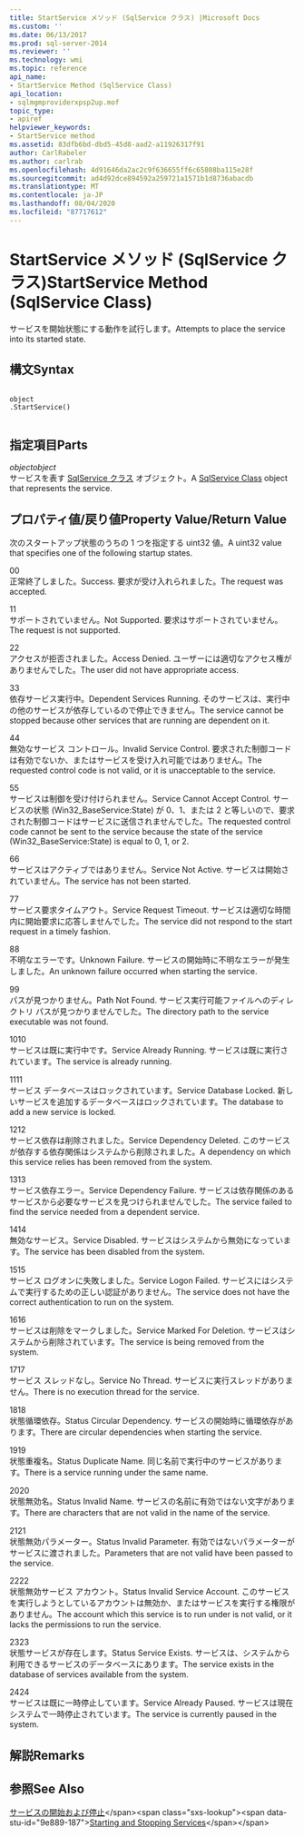 ```yaml
---
title: StartService メソッド (SqlService クラス) |Microsoft Docs
ms.custom: ''
ms.date: 06/13/2017
ms.prod: sql-server-2014
ms.reviewer: ''
ms.technology: wmi
ms.topic: reference
api_name:
- StartService Method (SqlService Class)
api_location:
- sqlmgmproviderxpsp2up.mof
topic_type:
- apiref
helpviewer_keywords:
- StartService method
ms.assetid: 83dfb6bd-dbd5-45d8-aad2-a11926317f91
author: CarlRabeler
ms.author: carlrab
ms.openlocfilehash: 4d91646da2ac2c9f636655ff6c65808ba115e28f
ms.sourcegitcommit: ad4d92dce894592a259721a1571b1d8736abacdb
ms.translationtype: MT
ms.contentlocale: ja-JP
ms.lasthandoff: 08/04/2020
ms.locfileid: "87717612"
---
```

# <a name="startservice-method-sqlservice-class"></a><span data-ttu-id="9e889-102">StartService メソッド (SqlService クラス)</span><span class="sxs-lookup"><span data-stu-id="9e889-102">StartService Method (SqlService Class)</span></span>
  <span data-ttu-id="9e889-103">サービスを開始状態にする動作を試行します。</span><span class="sxs-lookup"><span data-stu-id="9e889-103">Attempts to place the service into its started state.</span></span>  
  
## <a name="syntax"></a><span data-ttu-id="9e889-104">構文</span><span class="sxs-lookup"><span data-stu-id="9e889-104">Syntax</span></span>  
  
```  
  
object  
.StartService()  
  
```  
  
## <a name="parts"></a><span data-ttu-id="9e889-105">指定項目</span><span class="sxs-lookup"><span data-stu-id="9e889-105">Parts</span></span>  
 <span data-ttu-id="9e889-106">*object*</span><span class="sxs-lookup"><span data-stu-id="9e889-106">*object*</span></span>  
 <span data-ttu-id="9e889-107">サービスを表す [SqlService クラス](sqlservice-class.md) オブジェクト。</span><span class="sxs-lookup"><span data-stu-id="9e889-107">A [SqlService Class](sqlservice-class.md) object that represents the service.</span></span>  
  
## <a name="property-valuereturn-value"></a><span data-ttu-id="9e889-108">プロパティ値/戻り値</span><span class="sxs-lookup"><span data-stu-id="9e889-108">Property Value/Return Value</span></span>  
 <span data-ttu-id="9e889-109">次のスタートアップ状態のうちの 1 つを指定する uint32 値。</span><span class="sxs-lookup"><span data-stu-id="9e889-109">A uint32 value that specifies one of the following startup states.</span></span>  
  
 <span data-ttu-id="9e889-110">0</span><span class="sxs-lookup"><span data-stu-id="9e889-110">0</span></span>  
 <span data-ttu-id="9e889-111">正常終了しました。</span><span class="sxs-lookup"><span data-stu-id="9e889-111">Success.</span></span> <span data-ttu-id="9e889-112">要求が受け入れられました。</span><span class="sxs-lookup"><span data-stu-id="9e889-112">The request was accepted.</span></span>  
  
 <span data-ttu-id="9e889-113">1</span><span class="sxs-lookup"><span data-stu-id="9e889-113">1</span></span>  
 <span data-ttu-id="9e889-114">サポートされていません。</span><span class="sxs-lookup"><span data-stu-id="9e889-114">Not Supported.</span></span> <span data-ttu-id="9e889-115">要求はサポートされていません。</span><span class="sxs-lookup"><span data-stu-id="9e889-115">The request is not supported.</span></span>  
  
 <span data-ttu-id="9e889-116">2</span><span class="sxs-lookup"><span data-stu-id="9e889-116">2</span></span>  
 <span data-ttu-id="9e889-117">アクセスが拒否されました。</span><span class="sxs-lookup"><span data-stu-id="9e889-117">Access Denied.</span></span> <span data-ttu-id="9e889-118">ユーザーには適切なアクセス権がありませんでした。</span><span class="sxs-lookup"><span data-stu-id="9e889-118">The user did not have appropriate access.</span></span>  
  
 <span data-ttu-id="9e889-119">3</span><span class="sxs-lookup"><span data-stu-id="9e889-119">3</span></span>  
 <span data-ttu-id="9e889-120">依存サービス実行中。</span><span class="sxs-lookup"><span data-stu-id="9e889-120">Dependent Services Running.</span></span> <span data-ttu-id="9e889-121">そのサービスは、実行中の他のサービスが依存しているので停止できません。</span><span class="sxs-lookup"><span data-stu-id="9e889-121">The service cannot be stopped because other services that are running are dependent on it.</span></span>  
  
 <span data-ttu-id="9e889-122">4</span><span class="sxs-lookup"><span data-stu-id="9e889-122">4</span></span>  
 <span data-ttu-id="9e889-123">無効なサービス コントロール。</span><span class="sxs-lookup"><span data-stu-id="9e889-123">Invalid Service Control.</span></span> <span data-ttu-id="9e889-124">要求された制御コードは有効でないか、またはサービスを受け入れ可能ではありません。</span><span class="sxs-lookup"><span data-stu-id="9e889-124">The requested control code is not valid, or it is unacceptable to the service.</span></span>  
  
 <span data-ttu-id="9e889-125">5</span><span class="sxs-lookup"><span data-stu-id="9e889-125">5</span></span>  
 <span data-ttu-id="9e889-126">サービスは制御を受け付けられません。</span><span class="sxs-lookup"><span data-stu-id="9e889-126">Service Cannot Accept Control.</span></span> <span data-ttu-id="9e889-127">サービスの状態 (Win32_BaseService:State) が 0、1、または 2 と等しいので、要求された制御コードはサービスに送信されませんでした。</span><span class="sxs-lookup"><span data-stu-id="9e889-127">The requested control code cannot be sent to the service because the state of the service (Win32_BaseService:State) is equal to 0, 1, or 2.</span></span>  
  
 <span data-ttu-id="9e889-128">6</span><span class="sxs-lookup"><span data-stu-id="9e889-128">6</span></span>  
 <span data-ttu-id="9e889-129">サービスはアクティブではありません。</span><span class="sxs-lookup"><span data-stu-id="9e889-129">Service Not Active.</span></span> <span data-ttu-id="9e889-130">サービスは開始されていません。</span><span class="sxs-lookup"><span data-stu-id="9e889-130">The service has not been started.</span></span>  
  
 <span data-ttu-id="9e889-131">7</span><span class="sxs-lookup"><span data-stu-id="9e889-131">7</span></span>  
 <span data-ttu-id="9e889-132">サービス要求タイムアウト。</span><span class="sxs-lookup"><span data-stu-id="9e889-132">Service Request Timeout.</span></span> <span data-ttu-id="9e889-133">サービスは適切な時間内に開始要求に応答しませんでした。</span><span class="sxs-lookup"><span data-stu-id="9e889-133">The service did not respond to the start request in a timely fashion.</span></span>  
  
 <span data-ttu-id="9e889-134">8</span><span class="sxs-lookup"><span data-stu-id="9e889-134">8</span></span>  
 <span data-ttu-id="9e889-135">不明なエラーです。</span><span class="sxs-lookup"><span data-stu-id="9e889-135">Unknown Failure.</span></span> <span data-ttu-id="9e889-136">サービスの開始時に不明なエラーが発生しました。</span><span class="sxs-lookup"><span data-stu-id="9e889-136">An unknown failure occurred when starting the service.</span></span>  
  
 <span data-ttu-id="9e889-137">9</span><span class="sxs-lookup"><span data-stu-id="9e889-137">9</span></span>  
 <span data-ttu-id="9e889-138">パスが見つかりません。</span><span class="sxs-lookup"><span data-stu-id="9e889-138">Path Not Found.</span></span> <span data-ttu-id="9e889-139">サービス実行可能ファイルへのディレクトリ パスが見つかりませんでした。</span><span class="sxs-lookup"><span data-stu-id="9e889-139">The directory path to the service executable was not found.</span></span>  
  
 <span data-ttu-id="9e889-140">10</span><span class="sxs-lookup"><span data-stu-id="9e889-140">10</span></span>  
 <span data-ttu-id="9e889-141">サービスは既に実行中です。</span><span class="sxs-lookup"><span data-stu-id="9e889-141">Service Already Running.</span></span> <span data-ttu-id="9e889-142">サービスは既に実行されています。</span><span class="sxs-lookup"><span data-stu-id="9e889-142">The service is already running.</span></span>  
  
 <span data-ttu-id="9e889-143">11</span><span class="sxs-lookup"><span data-stu-id="9e889-143">11</span></span>  
 <span data-ttu-id="9e889-144">サービス データベースはロックされています。</span><span class="sxs-lookup"><span data-stu-id="9e889-144">Service Database Locked.</span></span> <span data-ttu-id="9e889-145">新しいサービスを追加するデータベースはロックされています。</span><span class="sxs-lookup"><span data-stu-id="9e889-145">The database to add a new service is locked.</span></span>  
  
 <span data-ttu-id="9e889-146">12</span><span class="sxs-lookup"><span data-stu-id="9e889-146">12</span></span>  
 <span data-ttu-id="9e889-147">サービス依存は削除されました。</span><span class="sxs-lookup"><span data-stu-id="9e889-147">Service Dependency Deleted.</span></span> <span data-ttu-id="9e889-148">このサービスが依存する依存関係はシステムから削除されました。</span><span class="sxs-lookup"><span data-stu-id="9e889-148">A dependency on which this service relies has been removed from the system.</span></span>  
  
 <span data-ttu-id="9e889-149">13</span><span class="sxs-lookup"><span data-stu-id="9e889-149">13</span></span>  
 <span data-ttu-id="9e889-150">サービス依存エラー。</span><span class="sxs-lookup"><span data-stu-id="9e889-150">Service Dependency Failure.</span></span> <span data-ttu-id="9e889-151">サービスは依存関係のあるサービスから必要なサービスを見つけられませんでした。</span><span class="sxs-lookup"><span data-stu-id="9e889-151">The service failed to find the service needed from a dependent service.</span></span>  
  
 <span data-ttu-id="9e889-152">14</span><span class="sxs-lookup"><span data-stu-id="9e889-152">14</span></span>  
 <span data-ttu-id="9e889-153">無効なサービス。</span><span class="sxs-lookup"><span data-stu-id="9e889-153">Service Disabled.</span></span> <span data-ttu-id="9e889-154">サービスはシステムから無効になっています。</span><span class="sxs-lookup"><span data-stu-id="9e889-154">The service has been disabled from the system.</span></span>  
  
 <span data-ttu-id="9e889-155">15</span><span class="sxs-lookup"><span data-stu-id="9e889-155">15</span></span>  
 <span data-ttu-id="9e889-156">サービス ログオンに失敗しました。</span><span class="sxs-lookup"><span data-stu-id="9e889-156">Service Logon Failed.</span></span> <span data-ttu-id="9e889-157">サービスにはシステムで実行するための正しい認証がありません。</span><span class="sxs-lookup"><span data-stu-id="9e889-157">The service does not have the correct authentication to run on the system.</span></span>  
  
 <span data-ttu-id="9e889-158">16</span><span class="sxs-lookup"><span data-stu-id="9e889-158">16</span></span>  
 <span data-ttu-id="9e889-159">サービスは削除をマークしました。</span><span class="sxs-lookup"><span data-stu-id="9e889-159">Service Marked For Deletion.</span></span> <span data-ttu-id="9e889-160">サービスはシステムから削除されています。</span><span class="sxs-lookup"><span data-stu-id="9e889-160">The service is being removed from the system.</span></span>  
  
 <span data-ttu-id="9e889-161">17</span><span class="sxs-lookup"><span data-stu-id="9e889-161">17</span></span>  
 <span data-ttu-id="9e889-162">サービス スレッドなし。</span><span class="sxs-lookup"><span data-stu-id="9e889-162">Service No Thread.</span></span> <span data-ttu-id="9e889-163">サービスに実行スレッドがありません。</span><span class="sxs-lookup"><span data-stu-id="9e889-163">There is no execution thread for the service.</span></span>  
  
 <span data-ttu-id="9e889-164">18</span><span class="sxs-lookup"><span data-stu-id="9e889-164">18</span></span>  
 <span data-ttu-id="9e889-165">状態循環依存。</span><span class="sxs-lookup"><span data-stu-id="9e889-165">Status Circular Dependency.</span></span> <span data-ttu-id="9e889-166">サービスの開始時に循環依存があります。</span><span class="sxs-lookup"><span data-stu-id="9e889-166">There are circular dependencies when starting the service.</span></span>  
  
 <span data-ttu-id="9e889-167">19</span><span class="sxs-lookup"><span data-stu-id="9e889-167">19</span></span>  
 <span data-ttu-id="9e889-168">状態重複名。</span><span class="sxs-lookup"><span data-stu-id="9e889-168">Status Duplicate Name.</span></span> <span data-ttu-id="9e889-169">同じ名前で実行中のサービスがあります。</span><span class="sxs-lookup"><span data-stu-id="9e889-169">There is a service running under the same name.</span></span>  
  
 <span data-ttu-id="9e889-170">20</span><span class="sxs-lookup"><span data-stu-id="9e889-170">20</span></span>  
 <span data-ttu-id="9e889-171">状態無効名。</span><span class="sxs-lookup"><span data-stu-id="9e889-171">Status Invalid Name.</span></span> <span data-ttu-id="9e889-172">サービスの名前に有効ではない文字があります。</span><span class="sxs-lookup"><span data-stu-id="9e889-172">There are characters that are not valid in the name of the service.</span></span>  
  
 <span data-ttu-id="9e889-173">21</span><span class="sxs-lookup"><span data-stu-id="9e889-173">21</span></span>  
 <span data-ttu-id="9e889-174">状態無効パラメーター。</span><span class="sxs-lookup"><span data-stu-id="9e889-174">Status Invalid Parameter.</span></span> <span data-ttu-id="9e889-175">有効ではないパラメーターがサービスに渡されました。</span><span class="sxs-lookup"><span data-stu-id="9e889-175">Parameters that are not valid have been passed to the service.</span></span>  
  
 <span data-ttu-id="9e889-176">22</span><span class="sxs-lookup"><span data-stu-id="9e889-176">22</span></span>  
 <span data-ttu-id="9e889-177">状態無効サービス アカウント。</span><span class="sxs-lookup"><span data-stu-id="9e889-177">Status Invalid Service Account.</span></span> <span data-ttu-id="9e889-178">このサービスを実行しようとしているアカウントは無効か、またはサービスを実行する権限がありません。</span><span class="sxs-lookup"><span data-stu-id="9e889-178">The account which this service is to run under is not valid, or it lacks the permissions to run the service.</span></span>  
  
 <span data-ttu-id="9e889-179">23</span><span class="sxs-lookup"><span data-stu-id="9e889-179">23</span></span>  
 <span data-ttu-id="9e889-180">状態サービスが存在します。</span><span class="sxs-lookup"><span data-stu-id="9e889-180">Status Service Exists.</span></span> <span data-ttu-id="9e889-181">サービスは、システムから利用できるサービスのデータベースにあります。</span><span class="sxs-lookup"><span data-stu-id="9e889-181">The service exists in the database of services available from the system.</span></span>  
  
 <span data-ttu-id="9e889-182">24</span><span class="sxs-lookup"><span data-stu-id="9e889-182">24</span></span>  
 <span data-ttu-id="9e889-183">サービスは既に一時停止しています。</span><span class="sxs-lookup"><span data-stu-id="9e889-183">Service Already Paused.</span></span> <span data-ttu-id="9e889-184">サービスは現在システムで一時停止されています。</span><span class="sxs-lookup"><span data-stu-id="9e889-184">The service is currently paused in the system.</span></span>  
  
## <a name="remarks"></a><span data-ttu-id="9e889-185">解説</span><span class="sxs-lookup"><span data-stu-id="9e889-185">Remarks</span></span>  
  
## <a name="see-also"></a><span data-ttu-id="9e889-186">参照</span><span class="sxs-lookup"><span data-stu-id="9e889-186">See Also</span></span>  
 <span data-ttu-id="9e889-187">[サービスの開始および停止](https://technet.microsoft.com/library/ms174886\(v=sql.105\).aspx)</span><span class="sxs-lookup"><span data-stu-id="9e889-187">[Starting and Stopping Services](https://technet.microsoft.com/library/ms174886\(v=sql.105\).aspx)</span></span>  
  
  
